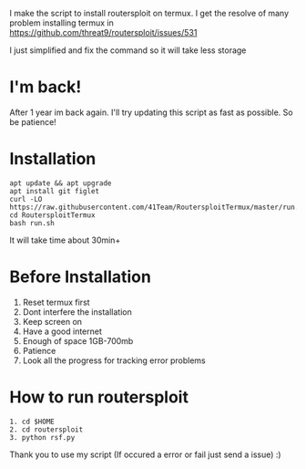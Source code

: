 I make the script to install routersploit on termux.
I get the resolve of many problem installing termux in 
https://github.com/threat9/routersploit/issues/531

I just simplified and fix the command so it will take less storage

# I'm back!
After 1 year im back again. I'll try updating this script as fast as possible. So be patience!

# Installation

```
apt update && apt upgrade
apt install git figlet
curl -LO https://raw.githubusercontent.com/41Team/RoutersploitTermux/master/run.sh
cd RoutersploitTermux
bash run.sh
```

It will take time about 30min+

# Before Installation

1. Reset termux first
2. Dont interfere the installation
3. Keep screen on
4. Have a good internet
5. Enough of space 1GB-700mb
6. Patience
7. Look all the progress for tracking error problems

# How to run routersploit

```
1. cd $HOME
2. cd routersploit
3. python rsf.py
```

Thank you to use my script (If occured a error or fail just send a issue) :)

